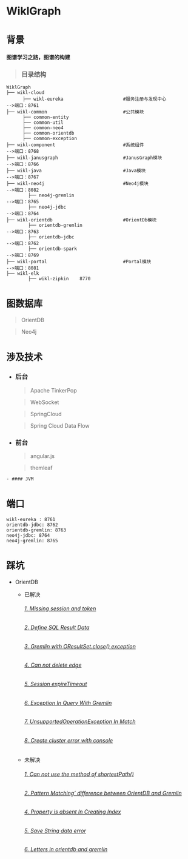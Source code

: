 # WiklGraph

# `背景`
#### 图谱学习之路，图谱的构建

 > ### 目录结构
 
 ```
 WiklGraph
 ├── wikl-cloud
       ├── wikl-eureka                      #服务注册与发现中心               -->端口：8761
 ├── wikl-common                            #公共模块
       ├── common-entity
       ├── common-util
       ├── common-neo4
       ├── common-orientdb
       ├── common-exception
 ├── wikl-component                         #系统组件                        -->端口：8768
 ├── wikl-janusgraph                        #JanusGraph模块                  -->端口：8766
 ├── wikl-java                              #Java模块                        -->端口：8767
 ├── wikl-neo4j                             #Neo4j模块                       -->端口：8082
         ├── neo4j-gremlin                                                   -->端口：8765
         ├── neo4j-jdbc                                                      -->端口：8764
 ├── wikl-orientdb                          #OrientDb模块    
         ├── orientdb-gremlin                                                -->端口：8763
         ├── orientdb-jdbc                                                   -->端口：8762
         ├── orientdb-spark                                                  -->端口：8769
 ├── wikl-portal                            #Portal模块                      -->端口：8081
 ├── wikl-elk
         ├── wikl-zipkin    8770  
```

# `图数据库 `

   > OrientDB  
 
   > Neo4j

# `涉及技术`

  - ### 后台

    > Apache TinkerPop
   
    > WebSocket
   
    > SpringCloud
   
    > Spring Cloud Data Flow
    
   - ### 前台
   
     > angular.js  
         
     > themleaf  
     
    - #### JVM

# `端口`

```
wikl-eureka : 8761
orientdb-jdbc: 8762
orientdb-gremlin: 8763
neo4j-jdbc: 8764
neo4j-gremlin: 8765
```

# `踩坑`

* OrientDB  

  * 已解决

    ######  [1. Missing session and token](https://community.orientdb.org/t/missing-session-and-token/299)
    ###### [2. Define SQL Result Data](https://community.orientdb.org/t/define-sql-result-data/442)
    ###### [3. Gremlin with OResultSet.close() exception](https://community.orientdb.org/t/gremlin-with-oresultset-close-exception/445)
    ###### [4. Can not delete edge](https://community.orientdb.org/t/can-not-delete-edge/88)
    ###### [5. Session expireTimeout](https://community.orientdb.org/t/session-expiretimeout/437)
    ###### [6. Exception In Query With Gremlin](https://discourse.orientdb.org/t/exception-in-query-with-gremlin/1033)
    ###### [7. UnsupportedOperationException In Match](https://discourse.orientdb.org/t/unsupportedoperationexception-in-match/1031)
    ###### [8. Create cluster error with console](https://discourse.orientdb.org/t/create-cluster-error-with-console/958)
 
   * 未解决
     ###### [1. Can not use the method of shortestPath()](https://community.orientdb.org/t/can-not-use-the-method-of-shortestpath/431)
     ###### [2. Pattern Matching’ difference between OrientDB and Gremlin](https://community.orientdb.org/t/pattern-matching-difference-between-orientdb-and-gremlin/458)
     ###### [4. Property is absent In Creating Index](https://discourse.orientdb.org/t/property-is-absent-in-creating-index/1034)
     ###### [5. Save String data error](https://discourse.orientdb.org/t/save-string-data-error/769)
     ###### [6. Letters in orientdb and gremlin](https://community.orientdb.org/t/letters-in-orientdb-and-gremlin/374)
